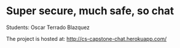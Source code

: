 # Super secure, much safe, so chat

Students:
  Oscar Terrado Blazquez


The project is hosted at: http://cs-capstone-chat.herokuapp.com/
